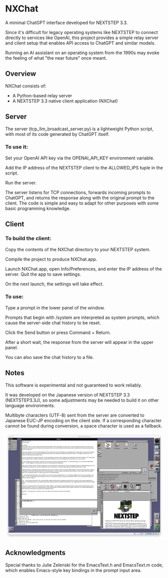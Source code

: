 # NXChat
A minimal ChatGPT interface developed for NEXTSTEP 3.3.

Since it's difficult for legacy operating systems like NEXTSTEP to connect directly to services like OpenAI, this project provides a simple relay server and client setup that enables API access to ChatGPT and similar models.

Running an AI assistant on an operating system from the 1990s may evoke the feeling of what "the near future" once meant.

## Overview
NXChat consists of:
- A Python-based relay server
- A NEXTSTEP 3.3 native client application (NXChat)

## Server
The server (tcp_llm_broadcast_server.py) is a lightweight Python script, with most of its code generated by ChatGPT itself.

### To use it:

Set your OpenAI API key via the OPENAI_API_KEY environment variable.

Add the IP address of the NEXTSTEP client to the ALLOWED_IPS tuple in the script.

Run the server.

The server listens for TCP connections, forwards incoming prompts to ChatGPT, and returns the response along with the original prompt to the client. The code is simple and easy to adapt for other purposes with some basic programming knowledge.

## Client

### To build the client:

Copy the contents of the NXChat directory to your NEXTSTEP system.

Compile the project to produce NXChat.app.

Launch NXChat.app, open Info/Preferences, and enter the IP address of the server. Quit the app to save settings.

On the next launch, the settings will take effect.

### To use:

Type a prompt in the lower panel of the window.

Prompts that begin with /system are interpreted as system prompts, which cause the server-side chat history to be reset.

Click the Send button or press Command + Return.

After a short wait, the response from the server will appear in the upper panel.

You can also save the chat history to a file.

## Notes
This software is experimental and not guaranteed to work reliably.

It was developed on the Japanese version of NEXTSTEP 3.3 (NEXTSTEP3.3J), so some adjustments may be needed to build it on other language environments.

Multibyte characters (UTF-8) sent from the server are converted to Japanese EUC-JP encoding on the client side. If a corresponding character cannot be found during conversion, a space character is used as a fallback.

<img src="images/screenshot-nxchat.png" alt="Screen shot" width="800">

## Acknowledgments
Special thanks to Julie Zelenski for the EmacsText.h and EmacsText.m code, which enables Emacs-style key bindings in the prompt input area.

